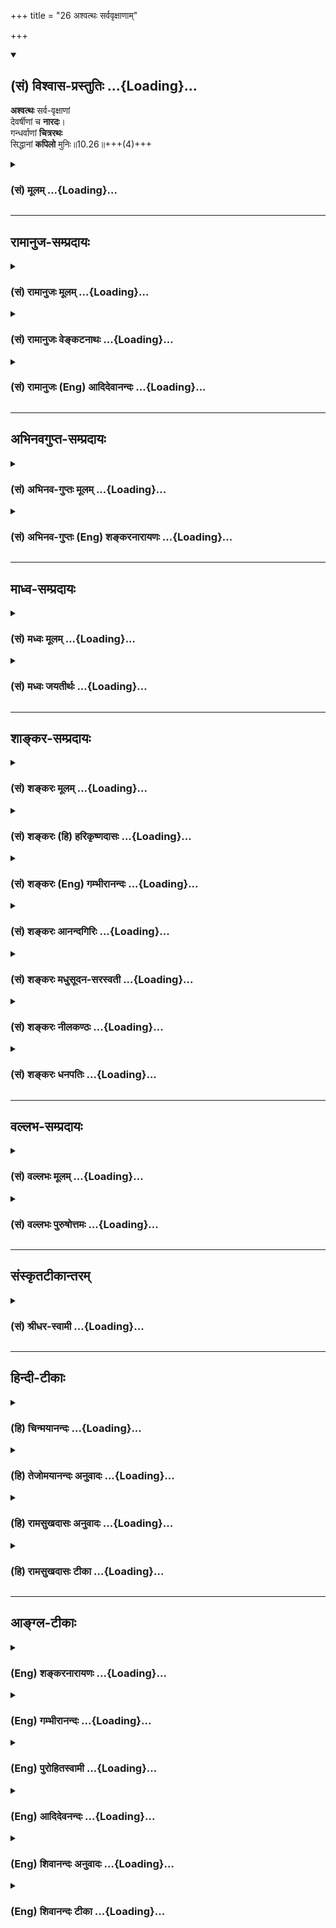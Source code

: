 +++
title = "26 अश्वत्थः सर्ववृक्षाणाम्"

+++
<div class="js_include" newlevelforh1="2" title="(सं) विश्वास-प्रस्तुतिः" unfilled url="/mahAbhAratam/vyAsaH/shlokashaH/06-bhIShma-parva/03-bhagavad-gItA-parva/saMskRtam/vishvAsa-prastutiH/10_vibhUti-vistAra-yoga/26_ashvatthaH_sarvav.md">
<details open><summary><h2>(सं) विश्वास-प्रस्तुतिः ...{Loading}...</h2></summary>

**अश्वत्थः** सर्व-वृक्षाणां  
देवर्षीणां च **नारदः**।  
गन्धर्वाणां **चित्ररथः**  
सिद्धानां **कपिलो** मुनिः॥10.26॥+++(4)+++
</details>
</div>
<div class="js_include collapsed" newlevelforh1="3" title="(सं) मूलम्" unfilled url="/mahAbhAratam/vyAsaH/shlokashaH/06-bhIShma-parva/03-bhagavad-gItA-parva/saMskRtam/mUlam/10_vibhUti-vistAra-yoga/26_ashvatthaH_sarvav.md">
<details><summary><h3>(सं) मूलम् ...{Loading}...</h3></summary>

अश्वत्थः सर्ववृक्षाणां देवर्षीणां च नारदः।  
गन्धर्वाणां चित्ररथः सिद्धानां कपिलो मुनिः।।10.26।।
</details>
</div>


_________________
## रामानुज-सम्प्रदायः
<div class="js_include collapsed" newlevelforh1="3" title="(सं) रामानुजः मूलम्" unfilled url="/mahAbhAratam/vyAsaH/shlokashaH/06-bhIShma-parva/03-bhagavad-gItA-parva/saMskRtam/rAmAnujaH/mUlam/10_vibhUti-vistAra-yoga/26_ashvatthaH_sarvav.md">
<details><summary><h3>(सं) रामानुजः मूलम् ...{Loading}...</h3></summary>

।।10.26।।**सर्ववृक्षाणां** मध्ये पूज्यः **अश्वत्थ** एव **अहम्।**
**देवर्षीणां** मध्ये परमवैष्णवो **नारदः** अहम् अस्मि। **गन्धर्वाणां**
देवगायकानां मध्ये **चित्ररथः** अस्मि। **सिद्धानां** योगनिष्ठानां
परमोपास्यः **कपिलः** अहम्।

</details>
</div>
<div class="js_include collapsed" newlevelforh1="3" title="(सं) रामानुजः वेङ्कटनाथः" unfilled url="/mahAbhAratam/vyAsaH/shlokashaH/06-bhIShma-parva/03-bhagavad-gItA-parva/saMskRtam/rAmAnujaH/venkaTanAthaH/10_vibhUti-vistAra-yoga/26_ashvatthaH_sarvav.md">
<details><summary><h3>(सं) रामानुजः वेङ्कटनाथः ...{Loading}...</h3></summary>

  
  
।।10.26।। अश्वत्थ इति। ननुसर्ववृक्षाणाम् इत्येतदनुपपन्नं;
पारिजाताद्यपेक्षया अश्वत्थस्य निकृष्टत्वादित्यत्रोक्तंपूज्य इति।
पारिजातादीनामप्यश्वत्थवत्पूज्यत्वं नास्तीति भावः। देवा मन्त्रदर्शिनो
देवर्षयः; देवर्षिषु नारदस्य बहुप्रकारोऽतिशयो बहुषु प्रदेशेषु महाभारत एव
प्रपञ्चितः। चित्ररथो गन्धर्वराजः। सिद्धानाम् इत्यादि
पूर्वसञ्चितसुकृतविशेषवशाज्जन्मसिद्धाणिमाद्यैश्वर्यसिद्धिः। आदिविद्वान्सिद्धः
इति कपिलमाहुः। ऋषिं प्रसूतं कपिलं (महान्तम्) यस्तमग्रे ज्ञानैर्बिभर्ति
\[श्वे.उ.5।2\] इति च श्रुतिः। ददृशुः कपिलं तत्र वासुदेवं सनातनम्
\[वा.रा.1।40।25\] इति चाहुः। अयमपि परशुरामादिवत्।  
  

</details>
</div>
<div class="js_include collapsed" newlevelforh1="3" title="(सं) रामानुजः (Eng) आदिदेवानन्दः" unfilled url="/mahAbhAratam/vyAsaH/shlokashaH/06-bhIShma-parva/03-bhagavad-gItA-parva/saMskRtam/rAmAnujaH/english/AdidevAnandaH/10_vibhUti-vistAra-yoga/26_ashvatthaH_sarvav.md">
<details><summary><h3>(सं) रामानुजः (Eng) आदिदेवानन्दः ...{Loading}...</h3></summary>

10.26 - 10.29 Of trees I am Asvattha which is worthy of worship. Of celestial seers I am Narada. Kamadhuk is the divine cow. I am Kandarpa,
the cause of progeny. Sarpas are single-headed snakes while Nagas are many-headed snakes. Aatic creatures are known as Yadamsi. Of them I am Varuna. Of subdures, I am Yama, the son of the sun-god.

</details>
</div>


_________________
## अभिनवगुप्त-सम्प्रदायः
<div class="js_include collapsed" newlevelforh1="3" title="(सं) अभिनव-गुप्तः मूलम्" unfilled url="/mahAbhAratam/vyAsaH/shlokashaH/06-bhIShma-parva/03-bhagavad-gItA-parva/saMskRtam/abhinava-guptaH/mUlam/10_vibhUti-vistAra-yoga/26_ashvatthaH_sarvav.md">
<details><summary><h3>(सं) अभिनव-गुप्तः मूलम् ...{Loading}...</h3></summary>

।।10.19 -- 10.42।। हन्त ते कथयिष्यामीत्यादि जगत्स्थित इत्यन्तम्। अहमात्मा
(श्लो. 20) इत्यनेन व्यवच्छेदं वारयति। अन्यथा स्थावराणां हिमालय
इत्यादिवाक्येषु हिमालय एव भगवान् नान्य इति व्यवच्छेदेन;
निर्विभागत्वाभावात् ब्रह्मदर्शनं खण्डितम् अभविष्यत्। यतो यस्याखण्डाकारा
व्याप्तिस्तथा चेतसि न उपारोहति; तां च \[यो\] जिज्ञासति
तस्यायमुपदेशग्रन्थः। तथाहि उपसंहारे ( उपसंहारेण)
भेदाभेदवादं,यद्यद्विभूतिमत्सत्त्वम् (श्लो -- 41) इत्यनेनाभिधाय;
पश्चादभेदमेवोपसंहरति अथवा बहुनैतेन -- विष्टभ्याहमिदं -- एकांशेन जगत्
स्थितः (श्लो -- 42) इति। उक्तं हि -- पादोऽस्य विश्वा भूतानि
त्रिपादस्यामृतं दिवि।। इति -- RV; X; 90; 3प्रजानां सृष्टिहेतुः सर्वमिदं
भगवत्तत्त्वमेव तैस्तेर्विचित्रै रूपैर्भाव्यमानं +++(S
तत्त्वमेतैस्तैर्विचित्रैः रूपैः ; N -- विचित्ररूपै -- )+++ सकलस्य +++(S;N
सकलमस्य)+++ विषयतां यातीति।

</details>
</div>
<div class="js_include collapsed" newlevelforh1="3" title="(सं) अभिनव-गुप्तः (Eng) शङ्करनारायणः" unfilled url="/mahAbhAratam/vyAsaH/shlokashaH/06-bhIShma-parva/03-bhagavad-gItA-parva/saMskRtam/abhinava-guptaH/english/shankaranArAyaNaH/10_vibhUti-vistAra-yoga/26_ashvatthaH_sarvav.md">
<details><summary><h3>(सं) अभिनव-गुप्तः (Eng) शङ्करनारायणः ...{Loading}...</h3></summary>

10.26 See Comment under 10.42

</details>
</div>


_________________
## माध्व-सम्प्रदायः
<div class="js_include collapsed" newlevelforh1="3" title="(सं) मध्वः मूलम्" unfilled url="/mahAbhAratam/vyAsaH/shlokashaH/06-bhIShma-parva/03-bhagavad-gItA-parva/saMskRtam/madhvaH/mUlam/10_vibhUti-vistAra-yoga/26_ashvatthaH_sarvav.md">
<details><summary><h3>(सं) मध्वः मूलम् ...{Loading}...</h3></summary>

।।10.26 -- 10.27।। सुखरूपः पाल्यते लीयते च जगदनेनेति कपिलः। प्रीतिः सुखं
कमानन्दः इत्यभिधानात् प्राणो ब्रह्म कं ब्रह्म खं ब्रह्म \[छां.उ.4।10।5\]
इति च। ऋषिं प्रसूतं कपिलं यस्तमग्रे ज्ञानैर्बिभर्ति (ज्ञा) जायमानं च
पश्येत् \[श्वे.उ.5।2\] सुखादनन्तात्पालनाल्लीयनाच्च यं वै देवं
कपिलमुदाहरन्ति इति (सामवेदे) बाभ्रव्यशाखायाम्।

</details>
</div>
<div class="js_include collapsed" newlevelforh1="3" title="(सं) मध्वः जयतीर्थः" unfilled url="/mahAbhAratam/vyAsaH/shlokashaH/06-bhIShma-parva/03-bhagavad-gItA-parva/saMskRtam/madhvaH/jayatIrthaH/10_vibhUti-vistAra-yoga/26_ashvatthaH_sarvav.md">
<details><summary><h3>(सं) मध्वः जयतीर्थः ...{Loading}...</h3></summary>

।।10.26 -- 10.27।। सिद्धानां कपिलो मुनिः इति कपिलशब्दं व्याचष्टे --
**सुखे**ति। सुखरूप इति कः; पाल्यते जगदनेनेति पिः;पा रक्षणे
\[धा.पा.2।46\] इत्यतः किः; लीयते जगदनेनेति लः। ली श्लेषणे \[धा.पा.9।29\]
इत्यस्माड्डःला आदाने \[धा.पा.2।48\] इत्यतो वाकः। ततः कर्मधारयः। कशब्दस्य
सुखवाचित्वेऽभिधानं प्रयोगं च पठति -- **प्रीतिरि**ति। समग्रार्थे
श्रुतिमाह -- **ऋषिमि**ति। तं भगवन्तमृषिं कपिलं च पश्येत्। कथमृषिः
सर्वज्ञत्वात्; इत्युच्यते। यः प्रसूतं पूर्वकल्पेषु जातं जायमानं वर्तमानं
चैवमागामि च जगज्ज्ञानैर्बिभर्ति जानातीति यावत्। कथं कपिलः इत्यत उक्तं --
**सुखादि**ति। यच्छब्दद्वयस्य तमित्यनेनान्वयः।

</details>
</div>


_________________
## शाङ्कर-सम्प्रदायः
<div class="js_include collapsed" newlevelforh1="3" title="(सं) शङ्करः मूलम्" unfilled url="/mahAbhAratam/vyAsaH/shlokashaH/06-bhIShma-parva/03-bhagavad-gItA-parva/saMskRtam/shankaraH/mUlam/10_vibhUti-vistAra-yoga/26_ashvatthaH_sarvav.md">
<details><summary><h3>(सं) शङ्करः मूलम् ...{Loading}...</h3></summary>

।।10.26।। --,**अश्वत्थः सर्ववृक्षाणाम्; देवर्षीणां च नारदः** देवाः एव
सन्तः ऋषित्वं प्राप्ताः मन्त्रदर्शित्वात्ते देवर्षयः; तेषां नारदः अस्मि।
**गन्धर्वाणां चित्ररथः** नाम गन्धर्वः अस्मि। **सिद्धानां** जन्मनैव
धर्मज्ञानवैराग्यैश्वर्यातिशयं प्राप्तानां **कपिलो मुनिः**।।

</details>
</div>
<div class="js_include collapsed" newlevelforh1="3" title="(सं) शङ्करः (हि) हरिकृष्णदासः" unfilled url="/mahAbhAratam/vyAsaH/shlokashaH/06-bhIShma-parva/03-bhagavad-gItA-parva/saMskRtam/shankaraH/hindI/harikRShNadAsaH/10_vibhUti-vistAra-yoga/26_ashvatthaH_sarvav.md">
<details><summary><h3>(सं) शङ्करः (हि) हरिकृष्णदासः ...{Loading}...</h3></summary>

।।10.26।। समस्त वृक्षोंमें पीपलका वृक्ष और देवर्षियोंमें अर्थात् जो देव
होकर मन्त्रोंके द्रष्टा होनेके कारण ऋषिभावको प्राप्त हुए हैं; उनमें मैं
नारद हूँ। गन्धर्वोंमें मैं चित्ररथ नामक गन्धर्व हूँ; सिद्धोंमें अर्थात्
जन्मसे ही अतिशय धर्म; ज्ञान; वैराग्य और ऐश्वर्यको प्राप्त हुए पुरुषोंमें
मैं कपिलमुनि हूँ।

</details>
</div>
<div class="js_include collapsed" newlevelforh1="3" title="(सं) शङ्करः (Eng) गम्भीरानन्दः" unfilled url="/mahAbhAratam/vyAsaH/shlokashaH/06-bhIShma-parva/03-bhagavad-gItA-parva/saMskRtam/shankaraH/english/gambhIrAnandaH/10_vibhUti-vistAra-yoga/26_ashvatthaH_sarvav.md">
<details><summary><h3>(सं) शङ्करः (Eng) गम्भीरानन्दः ...{Loading}...</h3></summary>

10.26 Sarva-vrksanam, among all trees, (I am) the Asvatta; and Narada
devarsinam, among the divine sages-those who were gods and became sages
by virtue of visualizing Vedic mantras; among them I am Narada.
Gandharvanam, among the gandharvas, I am the gandharva called
Citraratha. Siddhanam, among the perfected ones, among those who, from
their very birth, were endowed with an abundance of the wealth of
virtue, knowledge and renunciation; (I am) munih, the sage Kapila.

</details>
</div>
<div class="js_include collapsed" newlevelforh1="3" title="(सं) शङ्करः आनन्दगिरिः" unfilled url="/mahAbhAratam/vyAsaH/shlokashaH/06-bhIShma-parva/03-bhagavad-gItA-parva/saMskRtam/shankaraH/AnandagiriH/10_vibhUti-vistAra-yoga/26_ashvatthaH_sarvav.md">
<details><summary><h3>(सं) शङ्करः आनन्दगिरिः ...{Loading}...</h3></summary>

।।10.26।। सर्ववृक्षाणामित्यत्र सर्वशब्देन वनस्पतयो गृह्यन्ते।

</details>
</div>
<div class="js_include collapsed" newlevelforh1="3" title="(सं) शङ्करः मधुसूदन-सरस्वती" unfilled url="/mahAbhAratam/vyAsaH/shlokashaH/06-bhIShma-parva/03-bhagavad-gItA-parva/saMskRtam/shankaraH/madhusUdana-sarasvatI/10_vibhUti-vistAra-yoga/26_ashvatthaH_sarvav.md">
<details><summary><h3>(सं) शङ्करः मधुसूदन-सरस्वती ...{Loading}...</h3></summary>

।।10.26।। सर्वेषां वृक्षाणां वनस्पतीनामन्येषां च। देवा एव सन्तो ये
मन्त्रदर्शित्वेन ऋषित्वं प्राप्तास्ते देवर्षयस्तेषां मध्ये नारदोऽहमस्मि।
गन्धर्वाणां गानधर्मिणां देवगायकानां मध्ये चित्ररथोऽहमस्मि। सिद्धानां
जन्मनैव विनाप्रयत्नं धर्मज्ञानवैराग्यैश्वर्यातिशयं
प्राप्तानामधिगतपरमार्थानां मध्ये कपिलो मुनिरहम्।

</details>
</div>
<div class="js_include collapsed" newlevelforh1="3" title="(सं) शङ्करः नीलकण्ठः" unfilled url="/mahAbhAratam/vyAsaH/shlokashaH/06-bhIShma-parva/03-bhagavad-gItA-parva/saMskRtam/shankaraH/nIlakaNThaH/10_vibhUti-vistAra-yoga/26_ashvatthaH_sarvav.md">
<details><summary><h3>(सं) शङ्करः नीलकण्ठः ...{Loading}...</h3></summary>

।।10.25 -- 10.26।। एकमक्षरमोंकाराख्यम्। जपयज्ञो हिंसाशून्यत्वात्।
स्थावराणां स्थितिमताम्।

</details>
</div>
<div class="js_include collapsed" newlevelforh1="3" title="(सं) शङ्करः धनपतिः" unfilled url="/mahAbhAratam/vyAsaH/shlokashaH/06-bhIShma-parva/03-bhagavad-gItA-parva/saMskRtam/shankaraH/dhanapatiH/10_vibhUti-vistAra-yoga/26_ashvatthaH_sarvav.md">
<details><summary><h3>(सं) शङ्करः धनपतिः ...{Loading}...</h3></summary>

।।10.26।। देवानामेव सतां मन्त्रदर्शित्वात् ऋषित्वं प्राप्तानां
नारदोऽस्मिं। सिद्धानां जन्मनैव धर्मज्ञानादिनिरतिशयं प्राप्तानाम्।

</details>
</div>


_________________
## वल्लभ-सम्प्रदायः
<div class="js_include collapsed" newlevelforh1="3" title="(सं) वल्लभः मूलम्" unfilled url="/mahAbhAratam/vyAsaH/shlokashaH/06-bhIShma-parva/03-bhagavad-gItA-parva/saMskRtam/vallabhaH/mUlam/10_vibhUti-vistAra-yoga/26_ashvatthaH_sarvav.md">
<details><summary><h3>(सं) वल्लभः मूलम् ...{Loading}...</h3></summary>

।।10.26।। अश्वत्थ इति। वैष्णवोऽयं ध्येयः पूज्यश्च। देवर्षीणां नारदोऽहं
महाभागवतो मर्यादापुष्टिरसिकः। गन्धर्वाणां मध्ये चित्ररथो गायको
वैष्णवत्वाच्चिन्तनीयः। कपिलस्तु
भगवदवतारःसाङ्ख्यतत्त्ववक्तापुष्टिसर्गप्रणेता भगवद्विभूतिः।

</details>
</div>
<div class="js_include collapsed" newlevelforh1="3" title="(सं) वल्लभः पुरुषोत्तमः" unfilled url="/mahAbhAratam/vyAsaH/shlokashaH/06-bhIShma-parva/03-bhagavad-gItA-parva/saMskRtam/vallabhaH/puruShottamaH/10_vibhUti-vistAra-yoga/26_ashvatthaH_sarvav.md">
<details><summary><h3>(सं) वल्लभः पुरुषोत्तमः ...{Loading}...</h3></summary>

  
  
।।10.26।। सर्ववृक्षाणां मध्ये अश्वत्थः पिप्पलोऽस्मि। देवर्षीणां
देवमन्त्रद्रष्टॄणां मध्ये मदिङ्गितोपदेशकत्वान्नारदोऽस्मि। गन्धर्वाणां
गायकानां मध्ये चित्ररथोऽस्मि। सिद्धानां अघिगतपरमार्थानां मध्ये
स्वतोऽधीतपरमार्थरूपः कपिलो मुनिरस्मि।  
  

</details>
</div>


_________________
## संस्कृतटीकान्तरम्
<div class="js_include collapsed" newlevelforh1="3" title="(सं) श्रीधर-स्वामी" unfilled url="/mahAbhAratam/vyAsaH/shlokashaH/06-bhIShma-parva/03-bhagavad-gItA-parva/saMskRtam/shrIdhara-svAmI/10_vibhUti-vistAra-yoga/26_ashvatthaH_sarvav.md">
<details><summary><h3>(सं) श्रीधर-स्वामी ...{Loading}...</h3></summary>

।।10.26।।**अश्वत्थ इति।** देवा एव सन्तो मन्त्रदर्शनेन य ऋषित्वं
प्राप्तास्तेषां मध्ये नारदोऽस्मि। सिद्धानामुत्पत्तित
एवाधिगतपरमार्थतत्त्वानां मध्ये कपिलाख्यो मुनिरस्मि।

</details>
</div>


_________________
## हिन्दी-टीकाः
<div class="js_include collapsed" newlevelforh1="3" title="(हि) चिन्मयानन्दः" unfilled url="/mahAbhAratam/vyAsaH/shlokashaH/06-bhIShma-parva/03-bhagavad-gItA-parva/hindI/chinmayAnandaH/10_vibhUti-vistAra-yoga/26_ashvatthaH_sarvav.md">
<details><summary><h3>(हि) चिन्मयानन्दः ...{Loading}...</h3></summary>

।।10.26।। मैं समस्त वृक्षों में अश्वत्थ वृक्ष हूँ परिमाण और आयुमर्यादा
दोनों की दृष्टि से अश्वत्थ अर्थात् पीपलवृक्ष को सर्वव्यापक और नित्य माना
जा सकता है; क्योंकि वह प्राय कई शताब्दियों तक जीवित रहता है। हिन्दू लोग
उसकी पूजा करते हैं। उसके साथ दिव्यता और पवित्रता की भावना जुड़ी हुई है।
वैदिक परम्परा से परिचित लोगों को अश्वत्थ शब्द उपनिषदों में वर्णित संसार
वृक्ष के रूपक का स्मरण भी कराता है। गीता के भी आगे आने वाले एक अध्याय
में अश्वत्थ वृक्ष का वर्णन मिलता है; जो इस दृश्यमान मिथ्या जगत् का
प्रतीक रूप है। मैं देवर्षियों में नारद हूँ देवर्षि नारद हमारी पौराणिक
कथाओं के एक प्रिय पात्र हैं। नारद का वर्णन हरिभक्त के रूप में किया गया
है। वे न केवल देवर्षियों में महान् हैं; वरन् वे प्राय इस पृथ्वीलोक पर
अवतरित होकर लोगों के मन में गर्व अभिमान दूर करने के लिए जानबूझकर उनकी
आपस में कलह करवाते हैं और अन्त में सबको भक्ति का मार्ग दर्शाकर स्वर्ग
सुख की प्राप्ति कराते हैं। सम्भवत; श्रीकृष्ण स्वयं धर्मोद्धारक और
धर्मप्रचारक होने के नाते नारद जी के प्रति उनके प्रचार के उत्साह के कारण
आदर भाव रखते हैं। पौराणिक कथाओं के अनुसार अनेक अधर्मियों को धर्म मार्ग
में परिवर्तित कर नारद जी ने उन्हें मोक्ष दिलाया है। भगवान् श्रीकृष्ण और
नारद दोनों की ही समान महत्वाकांक्षा होने से दोनों के मध्य स्नेह होना
स्वाभाविक ही है। मैं गन्धर्वों में चित्ररथ हूँ गन्धर्वगण स्वर्ग के गायक
वृन्द हैं; जो कला और संगीत के द्वारा देवताओं का मनोरंजन करते हैं। स्वर्ग
के मनोरंजन के वे सितारे हैं। उन गन्धर्वों में सर्वश्रेष्ठ हैं
चित्ररथ। मैं सिद्धों में कपिल मुनि हूँ ये सिद्ध पुरुष जादूगर नहीं हैं। इस
संस्कृत शब्द का अर्थ है जिस पुरुष ने अपने लक्ष्य (साध्य) को सिद्ध
(प्राप्त) कर लिया है। अत आत्मानुभवी पुरुष ही सिद्ध कहलाता है। ऐसे सिद्ध
पुरुषों में भगवान् कहते हैं कि; मैं कपिल मुनि हूँ। मुनि शब्द से उस
पारम्परिक धारणा को बनाने की आवश्यकता नहीं है; जिसमें मुनि को एक बृद्ध;
पक्व केश वाले; प्राय निर्वस्त्र और साधारणत अगम्य स्थानों में विचरण करने
वाले पुरुष के रूप में अज्ञानी चित्रकारों के द्वारा चित्रित किया जाता है।
उसके विषय में ऐसी धारणा प्रचलित हो गई है कि वह एक सामान्य नागरिक के समान
न होकर जंगलों का कोई विचित्र प्राणी है; जो विचित्र्ा आहार पर जीता है।
वस्तुत मुनि का अर्थ है मननशील अर्थात् तत्त्वचिन्तक पुरुष। वह शास्त्रीय
कथनों के गूढ़ अभिप्रायों पर सूक्ष्म; गम्भीर मनन करता है। ऐसे विचारकों
में मैं कपिल मुनि हूँ। साङ्ख्य दर्शन के प्रणेता के रूप में कपिल मुनि
सुविख्यात हैं; जिनका संकेत यहाँ किया गया है। अनेक सिद्धांतों पर गीता का
साङ्ख्य दर्शन के साथ मतैक्य है। अत भगवान् यहाँ कपिल मुनि को अपनी विभूति
की सम्मानित प्रतिष्ठा प्रदान करते हैं। पुन;

</details>
</div>
<div class="js_include collapsed" newlevelforh1="3" title="(हि) तेजोमयानन्दः अनुवादः" unfilled url="/mahAbhAratam/vyAsaH/shlokashaH/06-bhIShma-parva/03-bhagavad-gItA-parva/hindI/tejomayAnandaH/anuvAdaH/10_vibhUti-vistAra-yoga/26_ashvatthaH_sarvav.md">
<details><summary><h3>(हि) तेजोमयानन्दः अनुवादः ...{Loading}...</h3></summary>

।।10.26।। मैं समस्त वृक्षों में अश्वत्थ (पीपल) हूँ और देवर्षियों में
नारद हूँ; मैं गन्धर्वों में चित्ररथ और सिद्ध पुरुषों में कपिल मुनि हूँ।।

</details>
</div>
<div class="js_include collapsed" newlevelforh1="3" title="(हि) रामसुखदासः अनुवादः" unfilled url="/mahAbhAratam/vyAsaH/shlokashaH/06-bhIShma-parva/03-bhagavad-gItA-parva/hindI/rAmasukhadAsaH/anuvAdaH/10_vibhUti-vistAra-yoga/26_ashvatthaH_sarvav.md">
<details><summary><h3>(हि) रामसुखदासः अनुवादः ...{Loading}...</h3></summary>

।।10.26।। सम्पूर्ण वृक्षोंमें पीपल, देवर्षियोंमें नारद, गन्धर्वोंमें
चित्ररथ और सिद्धोंमें कपिल मुनि मैं हूँ।

</details>
</div>
<div class="js_include collapsed" newlevelforh1="3" title="(हि) रामसुखदासः टीका" unfilled url="/mahAbhAratam/vyAsaH/shlokashaH/06-bhIShma-parva/03-bhagavad-gItA-parva/hindI/rAmasukhadAsaH/TIkA/10_vibhUti-vistAra-yoga/26_ashvatthaH_sarvav.md">
<details><summary><h3>(हि) रामसुखदासः टीका ...{Loading}...</h3></summary>

।।10.26।।***व्याख्या--*'अश्वत्थः सर्ववृक्षाणाम्'--**पीपल एक सौम्य वृक्ष
है। इसके नीचे हरेक पेड़ लग जाता है, और यह पहाड़, मकानकी दीवार, छत आदि
कठोर जगहपर भी पैदा हो जाता है। पीपल वृक्षके पूजनकी बड़ी महिमा है।
आयुर्वेदमें बहुत-से रोगोंका नाश करनेकी शक्ति पीपल वृक्षमें बतायी गयी है।
इन सब दृष्टियोंसे भगवान्ने पीपलको अपनी विभूति बताया है।

</details>
</div>


_________________
## आङ्ग्ल-टीकाः
<div class="js_include collapsed" newlevelforh1="3" title="(Eng) शङ्करनारायणः" unfilled url="/mahAbhAratam/vyAsaH/shlokashaH/06-bhIShma-parva/03-bhagavad-gItA-parva/english/shankaranArAyaNaH/10_vibhUti-vistAra-yoga/26_ashvatthaH_sarvav.md">
<details><summary><h3>(Eng) शङ्करनारायणः ...{Loading}...</h3></summary>

10.26. Of all trees, I am the Pipal-tree; and of the divine seers,
Narada; of the Gandharvas (the celestial musicians), Citraratha; of the perfected ones, the sage Kapila.

</details>
</div>
<div class="js_include collapsed" newlevelforh1="3" title="(Eng) गम्भीरानन्दः" unfilled url="/mahAbhAratam/vyAsaH/shlokashaH/06-bhIShma-parva/03-bhagavad-gItA-parva/english/gambhIrAnandaH/10_vibhUti-vistAra-yoga/26_ashvatthaH_sarvav.md">
<details><summary><h3>(Eng) गम्भीरानन्दः ...{Loading}...</h3></summary>

10.26 Among all trees (I am) the Asvatha (peepul), and Narada among the divine sages. Among the dandharvas \[A class of demigods regarded as the musicians of gods.\] (I am) Citraratha; among the perfected ones, the sage Kapila.

</details>
</div>
<div class="js_include collapsed" newlevelforh1="3" title="(Eng) पुरोहितस्वामी" unfilled url="/mahAbhAratam/vyAsaH/shlokashaH/06-bhIShma-parva/03-bhagavad-gItA-parva/english/purohitasvAmI/10_vibhUti-vistAra-yoga/26_ashvatthaH_sarvav.md">
<details><summary><h3>(Eng) पुरोहितस्वामी ...{Loading}...</h3></summary>

10.26 Of trees I am the sacred Fig-tree, of the Divine Seers Narada, of the heavenly singers I am Chitraratha, their Leader, and of sages I am Kapila.

</details>
</div>
<div class="js_include collapsed" newlevelforh1="3" title="(Eng) आदिदेवनन्दः" unfilled url="/mahAbhAratam/vyAsaH/shlokashaH/06-bhIShma-parva/03-bhagavad-gItA-parva/english/AdidevanandaH/10_vibhUti-vistAra-yoga/26_ashvatthaH_sarvav.md">
<details><summary><h3>(Eng) आदिदेवनन्दः ...{Loading}...</h3></summary>

10.26 Of trees I am the Asvattha. Of celestial seers, I am Narada. Of the Gandharvas I am Citraratha. Of the perfected, I am Kapila.

</details>
</div>
<div class="js_include collapsed" newlevelforh1="3" title="(Eng) शिवानन्दः अनुवादः" unfilled url="/mahAbhAratam/vyAsaH/shlokashaH/06-bhIShma-parva/03-bhagavad-gItA-parva/english/shivAnandaH/anuvAdaH/10_vibhUti-vistAra-yoga/26_ashvatthaH_sarvav.md">
<details><summary><h3>(Eng) शिवानन्दः अनुवादः ...{Loading}...</h3></summary>

10.26 Among all the trees ( I am) the Peepul; among the divine sages, I am Narada; among Gandharvas, Chitraratha; among the perfected, the sage Kapila.

</details>
</div>
<div class="js_include collapsed" newlevelforh1="3" title="(Eng) शिवानन्दः टीका" unfilled url="/mahAbhAratam/vyAsaH/shlokashaH/06-bhIShma-parva/03-bhagavad-gItA-parva/english/shivAnandaH/TIkA/10_vibhUti-vistAra-yoga/26_ashvatthaH_sarvav.md">
<details><summary><h3>(Eng) शिवानन्दः टीका ...{Loading}...</h3></summary>

10.26 अश्वत्थः Asvattha; सर्ववृक्षाणाम् among all trees; देवर्षीणाम्
among Divine Rishis; च and; नारदः Narada; गन्धर्वाणाम् among Gandharvas;
चित्ररथः Chitraratha; सिद्धानाम् among the Siddhas or the perfected;
कपिलः Kapila; मुनिः sage.Commentary Devarshis are gods and at the same time Rishis or seers of Mantras.Siddhas are the perfected ones those who at their very birth attained without any effort Dharma (virtue); Jnana
(knowledge of the Self); Vairagya (dispassion) and Aisvarya
(lordship).Muni is one who does Manana or reflection one who meditates.

</details>
</div>
